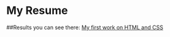 # My Resume
##Results you can see there: 
[My first work on HTML and CSS](https://kir32ill.github.io/Rk/)
